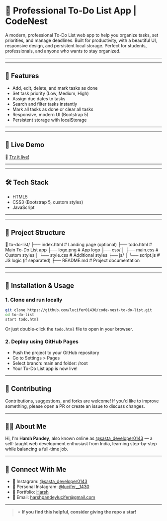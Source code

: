# 📝 Professional To-Do List App | CodeNest

A modern, professional To-Do List web app to help you organize tasks, set priorities, and manage deadlines. Built for productivity, with a beautiful UI, responsive design, and persistent local storage. Perfect for students, professionals, and anyone who wants to stay organized.

---

---

## 🚀 Features

- Add, edit, delete, and mark tasks as done
- Set task priority (Low, Medium, High)
- Assign due dates to tasks
- Search and filter tasks instantly
- Mark all tasks as done or clear all tasks
- Responsive, modern UI (Bootstrap 5)
- Persistent storage with localStorage

---

---

## 📸 Live Demo

🚀 [Try it live!](https://lucifer01430.github.io/code-nest-to-do-list/)

---

---

## 🛠️ Tech Stack

- HTML5
- CSS3 (Bootstrap 5, custom styles)
- JavaScript 

---

---

## 📁 Project Structure

📁 to-do-list/
├── index.html         # Landing page (optional)
├── todo.html          # Main To-Do List app
├── logo.png           # App logo
├── css/
│   ├── main.css       # Custom styles
│   └── style.css      # Additional styles
├── js/
│   └── script.js      # JS logic (if separated)
├── README.md          # Project documentation

---

---

## 🚀 Installation & Usage

### 1. Clone and run locally

```bash
git clone https://github.com/lucifer01430/code-nest-to-do-list.git
cd to-do-list
start todo.html
```
Or just double-click the `todo.html` file to open in your browser.

### 2. Deploy using GitHub Pages

- Push the project to your GitHub repository
- Go to Settings > Pages
- Select branch: main and folder: /root
- Your To-Do List app is now live!

---

## 🙌 Contributing

Contributions, suggestions, and forks are welcome!
If you'd like to improve something, please open a PR or create an issue to discuss changes.

---

## 🙋‍♂️ About Me

Hi, I'm **Harsh Pandey**, also known online as [@sasta_developer0143](https://www.instagram.com/sasta_developer0143) — a self-taught web development enthusiast from India, learning step-by-step while balancing a full-time job.

---

## 🤝 Connect With Me

- 📸 Instagram: [@sasta_developer0143](https://www.instagram.com/sasta_developer0143)
- 📸 Personal Instagram: [@lucifer__1430](https://www.instagram.com/lucifer__1430)
- 💼 Portfolio: [Harsh](https://lucifer01430.github.io/Portfolio/)
- 📧 Email: harshpandeylucifer@gmail.com

---

> ⭐ **If you find this helpful, consider giving the repo a star!**